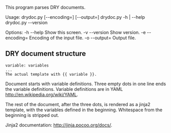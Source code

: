 This program parses DRY documents.

Usage:
  drydoc.py <filename> [--encoding=<encoding>] [--output=<output>]
  drydoc.py -h | --help
  drydoc.py --version


Options:
  -h --help                 Show this screen.
  -v --version              Show version.
  -e --encoding=<encoding>  Encoding of the input file.
  -o --output=<output>      Output file.

DRY document structure
----------------------

    variable: variables
    ...
    The actual template with {{ variable }}.


Document starts with variable definitions. Three empty dots in one line ends the variable definitions.
Variable definitions are in YAML http://en.wikipedia.org/wiki/YAML.

The rest of the document, after the three dots, is rendered as a jinja2
template, with the variables defined in the beginning.
Whitespace from the beginning is stripped out.

Jinja2 documentation: http://jinja.pocoo.org/docs/.

